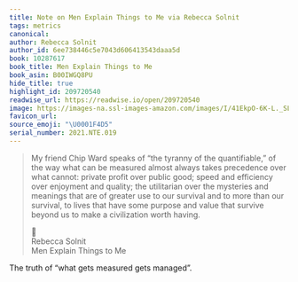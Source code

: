 ```yaml
---
title: Note on Men Explain Things to Me via Rebecca Solnit
tags: metrics
canonical:
author: Rebecca Solnit
author_id: 6ee738446c5e7043d606413543daaa5d
book: 10287617
book_title: Men Explain Things to Me
book_asin: B00IWGQ8PU
hide_title: true
highlight_id: 209720540
readwise_url: https://readwise.io/open/209720540
image: https://images-na.ssl-images-amazon.com/images/I/41EkpO-6K-L._SL200_.jpg
favicon_url:
source_emoji: "\U0001F4D5"
serial_number: 2021.NTE.019
---
```

> My friend Chip Ward speaks of “the tyranny of the quantifiable,” of the way what can be measured almost always takes precedence over what cannot: private profit over public good; speed and efficiency over enjoyment and quality; the utilitarian over the mysteries and meanings that are of greater use to our survival and to more than our survival, to lives that have some purpose and value that survive beyond us to make a civilization worth having.
> <div class="quoteback-footer"><div class="quoteback-avatar"><span class="mini-emoji"> 📕</span></div><div class="quoteback-metadata"><div class="metadata-inner"><span style="display:none">FROM:</span><div aria-label="Rebecca Solnit" class="quoteback-author"> Rebecca Solnit</div><div aria-label="Men Explain Things to Me" class="quoteback-title"> Men Explain Things to Me</div></div></div></div>

The truth of “what gets measured gets managed”.